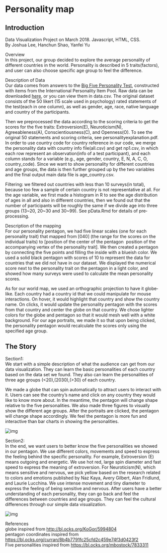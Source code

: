# Personality map

## Introduction
Data Visualization Project on March 2018.
Javascript, HTML, CSS.<br>
By Joshua Lee, Hanchun Shao, Yanfei Yu


Overview<br>
In this project, our group decided to explore the average personality of different countries in the world. Personality is described in 5 traits(factors), and user can also choose specific age group to feel the difference.

Description of Data<br>
Our data comes from answers to the [Big Five Personality Test](https://openpsychometrics.org/tests/IPIP-BFFM/), constructed with items from the International Personality Item Pool. Raw data can be downloaded [here](https://openpsychometrics.org/_rawdata/), or you can view them in data.csv. The original dataset consists of the 50 likert (1­5 scale used in psychology) rated statements of the test(each in one column), as well as gender, age, race, native language and country of the participants.

Then we pre­processed the data according to the scoring criteria to get the scores for the five traits: Extroversion(E), Neuroticism(N), Agreeableness(A), Conscientiousness(C), and Openness(O). To see the original 50 statements and scoring criteria, see personality­explanation.pdf. In order to use country code for country reference in our code, we merge the personality data with country info file(all.csv) and get np1.csv, in which each row represent an observation(info of a test participant), and each column stands for a variable (e.g., age, gender, country, E, N, A, C, O, country_code). Since we want to show personality for different countries and age groups, the data is then further grouped up by the two variables and the final output main data file is age_country.csv.

Filtering: we filtered out countries with less than 10 surveys(in total), because too few a sample of certain country is not representative at all. For the age variable, we first made a histogram in R to see the age distribution of ages in all and also in different countries, then we found out that the number of participants will be roughly the same if we divide age into three groups (13~20, 20~30 and 30~99). See pData.Rmd for details of pre­processing.

Description of the mapping<br>
For our personality pentagon, we had five linear scales (one for each personality trait) that mapped from [0­40] (the range for the scores on the individual traits) to [position of the center of the pentagon ­ position of the accompanying vertex of the personality trait]. We then created a pentagon by connecting the five points and filling the inside with a blue­ish color. We used a solid black pentagon with scores of 10 to represent the data for countries that we did not have in our dataset. We displayed the numerical score next to the personality trait on the pentagon in a light color, and showed how many surveys were used to calculate the mean personality scores.

As for our world map, we used an orthographic projection to have it globe­like. Each country had a country id that we could manipulate for mouse interactions. On hover, it would highlight that country and show the country name. On clicks, it would update the personality pentagon with the scores from that country and center the globe on that country. We chose lighter colors for the globe and pentagon so that it would mesh well with a white background.
For our age portraits, we made it so that upon being clicked, the personality pentagon would recalculate the scores only using the specified age group.

## The Story

Section1:<br>
We start with a simple description of what the audience can get from our data visualization. They can learn the basic personalities of each country based on the data set we found. They also can learn the personalities of three age groups (<20),(20­30),(>30) of each country.

We made a globe that can spin automatically to attract users to interact with it. Users can see the country’s name and click on any country they would like to know more about. In the meantime, the pentagon will change shape relative to the five personalities. We also made three figures to visually show the different age groups. After the portraits are clicked, the pentagon will change shape accordingly. We feel the pentagon is more fun and interactive than bar charts in showing the personalities.

![img](https://github.com/hs926/personality-map-master/raw/master/image/section1.gif)

Section2:<br>
In the end, we want users to better know the five personalities we showed in our pentagon. We use different colors, movements and speed to express the feeling behind the specific personality. For example, Extroversion (E) means outgoing and energetic. We use hot red, large spin diameter and fast speed to express the meaning of extroversion. For Neuroticism(N), which means sensitive and nervous, we pick yellow based on the research related to colors and emotions published by Naz Kaya, Avery Gilbert, Alan Fridlund, and Laurie Lucchina. We use intense movement and tiny diameter to express the feeling of being sensitive and nervous. After users have a better understanding of each personality, they can go back and feel the differences between countries and age groups. They can feel the cultural differences through our simple data visualization.

![img](https://github.com/hs926/personality-map-master/raw/master/image/section2.gif)


References<br>
globe inspired from http://bl.ocks.org/KoGor/5994804 <br>
pentagon coordinates inspired from https://bl.ocks.org/curran/8b4b7791fc25cfd2c459e74f3d0423f2 <br>
Five personalities inspired from https://bl.ocks.org/mbostock/7833311
